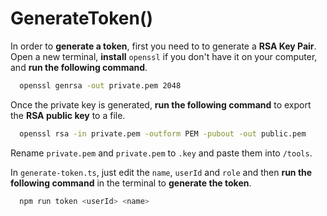 
# GenerateToken()

In order to **generate a token**, first you need to to generate a **RSA Key Pair**. Open a new terminal, 
**install** `openssl` if you don't have it on your computer, and **run the following command**.

```bash
  openssl genrsa -out private.pem 2048
```
Once the private key is generated, **run the following command** to export the **RSA public
key** to a file.

```bash
  openssl rsa -in private.pem -outform PEM -pubout -out public.pem
```

Rename `private.pem` and `private.pem` to `.key` and paste them into `/tools`.

In `generate-token.ts`, just edit the `name`, `userId` and `role` and then **run the following command** 
in the terminal to **generate the token**.

```bash
  npm run token <userId> <name>
```